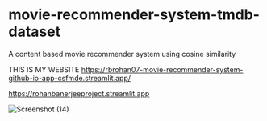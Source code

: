 # movie-recommender-system-tmdb-dataset
A content based movie recommender system using cosine similarity

THIS IS MY WEBSITE  https://rbrohan07-movie-recommender-system-github-io-app-csfmde.streamlit.app/

https://rohanbanerjeeproject.streamlit.app



![Screenshot (14)](https://user-images.githubusercontent.com/94669189/226017006-e23a16a8-330b-477a-b91e-a525b16f21f1.png)
